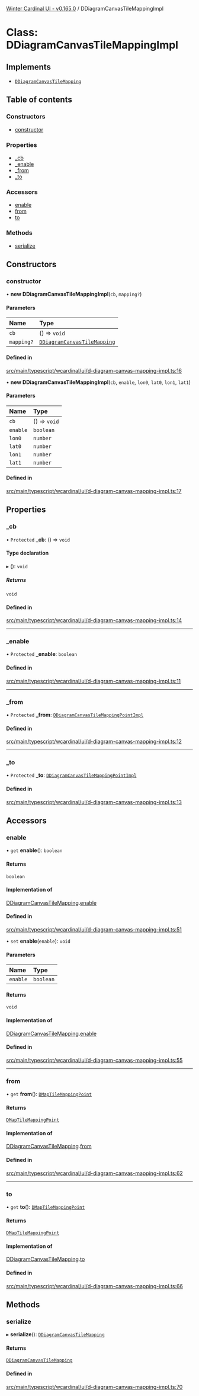 [Winter Cardinal UI - v0.165.0](../index.md) / DDiagramCanvasTileMappingImpl

# Class: DDiagramCanvasTileMappingImpl

## Implements

- [`DDiagramCanvasTileMapping`](../interfaces/DDiagramCanvasTileMapping.md)

## Table of contents

### Constructors

- [constructor](DDiagramCanvasTileMappingImpl.md#constructor)

### Properties

- [\_cb](DDiagramCanvasTileMappingImpl.md#_cb)
- [\_enable](DDiagramCanvasTileMappingImpl.md#_enable)
- [\_from](DDiagramCanvasTileMappingImpl.md#_from)
- [\_to](DDiagramCanvasTileMappingImpl.md#_to)

### Accessors

- [enable](DDiagramCanvasTileMappingImpl.md#enable)
- [from](DDiagramCanvasTileMappingImpl.md#from)
- [to](DDiagramCanvasTileMappingImpl.md#to)

### Methods

- [serialize](DDiagramCanvasTileMappingImpl.md#serialize)

## Constructors

### constructor

• **new DDiagramCanvasTileMappingImpl**(`cb`, `mapping?`)

#### Parameters

| Name | Type |
| :------ | :------ |
| `cb` | () => `void` |
| `mapping?` | [`DDiagramCanvasTileMapping`](../interfaces/DDiagramCanvasTileMapping.md) |

#### Defined in

[src/main/typescript/wcardinal/ui/d-diagram-canvas-mapping-impl.ts:16](https://github.com/winter-cardinal/winter-cardinal-ui/blob/v0.165.0/src/main/typescript/wcardinal/ui/d-diagram-canvas-mapping-impl.ts#L16)

• **new DDiagramCanvasTileMappingImpl**(`cb`, `enable`, `lon0`, `lat0`, `lon1`, `lat1`)

#### Parameters

| Name | Type |
| :------ | :------ |
| `cb` | () => `void` |
| `enable` | `boolean` |
| `lon0` | `number` |
| `lat0` | `number` |
| `lon1` | `number` |
| `lat1` | `number` |

#### Defined in

[src/main/typescript/wcardinal/ui/d-diagram-canvas-mapping-impl.ts:17](https://github.com/winter-cardinal/winter-cardinal-ui/blob/v0.165.0/src/main/typescript/wcardinal/ui/d-diagram-canvas-mapping-impl.ts#L17)

## Properties

### \_cb

• `Protected` **\_cb**: () => `void`

#### Type declaration

▸ (): `void`

##### Returns

`void`

#### Defined in

[src/main/typescript/wcardinal/ui/d-diagram-canvas-mapping-impl.ts:14](https://github.com/winter-cardinal/winter-cardinal-ui/blob/v0.165.0/src/main/typescript/wcardinal/ui/d-diagram-canvas-mapping-impl.ts#L14)

___

### \_enable

• `Protected` **\_enable**: `boolean`

#### Defined in

[src/main/typescript/wcardinal/ui/d-diagram-canvas-mapping-impl.ts:11](https://github.com/winter-cardinal/winter-cardinal-ui/blob/v0.165.0/src/main/typescript/wcardinal/ui/d-diagram-canvas-mapping-impl.ts#L11)

___

### \_from

• `Protected` **\_from**: [`DDiagramCanvasTileMappingPointImpl`](DDiagramCanvasTileMappingPointImpl.md)

#### Defined in

[src/main/typescript/wcardinal/ui/d-diagram-canvas-mapping-impl.ts:12](https://github.com/winter-cardinal/winter-cardinal-ui/blob/v0.165.0/src/main/typescript/wcardinal/ui/d-diagram-canvas-mapping-impl.ts#L12)

___

### \_to

• `Protected` **\_to**: [`DDiagramCanvasTileMappingPointImpl`](DDiagramCanvasTileMappingPointImpl.md)

#### Defined in

[src/main/typescript/wcardinal/ui/d-diagram-canvas-mapping-impl.ts:13](https://github.com/winter-cardinal/winter-cardinal-ui/blob/v0.165.0/src/main/typescript/wcardinal/ui/d-diagram-canvas-mapping-impl.ts#L13)

## Accessors

### enable

• `get` **enable**(): `boolean`

#### Returns

`boolean`

#### Implementation of

[DDiagramCanvasTileMapping](../interfaces/DDiagramCanvasTileMapping.md).[enable](../interfaces/DDiagramCanvasTileMapping.md#enable)

#### Defined in

[src/main/typescript/wcardinal/ui/d-diagram-canvas-mapping-impl.ts:51](https://github.com/winter-cardinal/winter-cardinal-ui/blob/v0.165.0/src/main/typescript/wcardinal/ui/d-diagram-canvas-mapping-impl.ts#L51)

• `set` **enable**(`enable`): `void`

#### Parameters

| Name | Type |
| :------ | :------ |
| `enable` | `boolean` |

#### Returns

`void`

#### Implementation of

[DDiagramCanvasTileMapping](../interfaces/DDiagramCanvasTileMapping.md).[enable](../interfaces/DDiagramCanvasTileMapping.md#enable)

#### Defined in

[src/main/typescript/wcardinal/ui/d-diagram-canvas-mapping-impl.ts:55](https://github.com/winter-cardinal/winter-cardinal-ui/blob/v0.165.0/src/main/typescript/wcardinal/ui/d-diagram-canvas-mapping-impl.ts#L55)

___

### from

• `get` **from**(): [`DMapTileMappingPoint`](../interfaces/DMapTileMappingPoint.md)

#### Returns

[`DMapTileMappingPoint`](../interfaces/DMapTileMappingPoint.md)

#### Implementation of

[DDiagramCanvasTileMapping](../interfaces/DDiagramCanvasTileMapping.md).[from](../interfaces/DDiagramCanvasTileMapping.md#from)

#### Defined in

[src/main/typescript/wcardinal/ui/d-diagram-canvas-mapping-impl.ts:62](https://github.com/winter-cardinal/winter-cardinal-ui/blob/v0.165.0/src/main/typescript/wcardinal/ui/d-diagram-canvas-mapping-impl.ts#L62)

___

### to

• `get` **to**(): [`DMapTileMappingPoint`](../interfaces/DMapTileMappingPoint.md)

#### Returns

[`DMapTileMappingPoint`](../interfaces/DMapTileMappingPoint.md)

#### Implementation of

[DDiagramCanvasTileMapping](../interfaces/DDiagramCanvasTileMapping.md).[to](../interfaces/DDiagramCanvasTileMapping.md#to)

#### Defined in

[src/main/typescript/wcardinal/ui/d-diagram-canvas-mapping-impl.ts:66](https://github.com/winter-cardinal/winter-cardinal-ui/blob/v0.165.0/src/main/typescript/wcardinal/ui/d-diagram-canvas-mapping-impl.ts#L66)

## Methods

### serialize

▸ **serialize**(): [`DDiagramCanvasTileMapping`](../interfaces/DDiagramCanvasTileMapping.md)

#### Returns

[`DDiagramCanvasTileMapping`](../interfaces/DDiagramCanvasTileMapping.md)

#### Defined in

[src/main/typescript/wcardinal/ui/d-diagram-canvas-mapping-impl.ts:70](https://github.com/winter-cardinal/winter-cardinal-ui/blob/v0.165.0/src/main/typescript/wcardinal/ui/d-diagram-canvas-mapping-impl.ts#L70)
